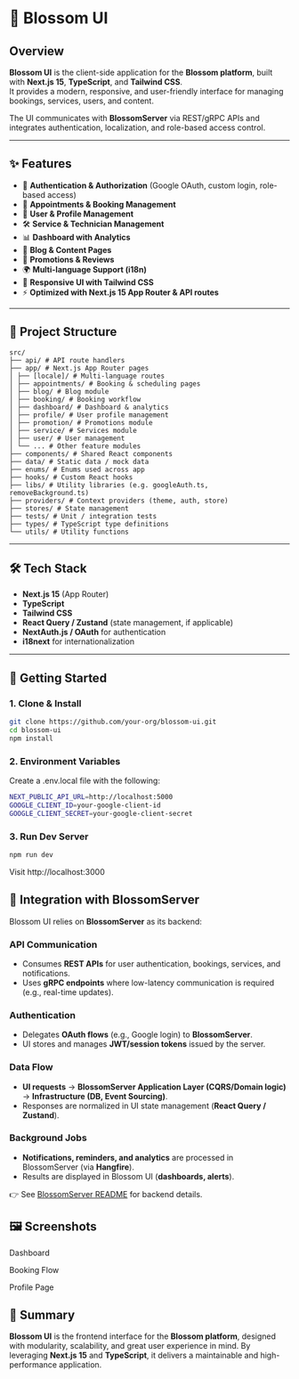 # 🌸 Blossom UI

## Overview
**Blossom UI** is the client-side application for the **Blossom platform**, built with **Next.js 15**, **TypeScript**, and **Tailwind CSS**.  
It provides a modern, responsive, and user-friendly interface for managing bookings, services, users, and content.  

The UI communicates with **BlossomServer** via REST/gRPC APIs and integrates authentication, localization, and role-based access control.

---

## ✨ Features
- 🔐 **Authentication & Authorization** (Google OAuth, custom login, role-based access)  
- 📅 **Appointments & Booking Management**  
- 👤 **User & Profile Management**  
- 🛠️ **Service & Technician Management**  
- 📊 **Dashboard with Analytics**  
- 📰 **Blog & Content Pages**  
- 📣 **Promotions & Reviews**  
- 🌍 **Multi-language Support (i18n)**  
- 🎨 **Responsive UI with Tailwind CSS**  
- ⚡ **Optimized with Next.js 15 App Router & API routes**  

---

## 📂 Project Structure
```
src/
├── api/ # API route handlers
├── app/ # Next.js App Router pages
│ ├── [locale]/ # Multi-language routes
│ ├── appointments/ # Booking & scheduling pages
│ ├── blog/ # Blog module
│ ├── booking/ # Booking workflow
│ ├── dashboard/ # Dashboard & analytics
│ ├── profile/ # User profile management
│ ├── promotion/ # Promotions module
│ ├── service/ # Services module
│ ├── user/ # User management
│ └── ... # Other feature modules
├── components/ # Shared React components
├── data/ # Static data / mock data
├── enums/ # Enums used across app
├── hooks/ # Custom React hooks
├── libs/ # Utility libraries (e.g. googleAuth.ts, removeBackground.ts)
├── providers/ # Context providers (theme, auth, store)
├── stores/ # State management
├── tests/ # Unit / integration tests
├── types/ # TypeScript type definitions
└── utils/ # Utility functions
```
---

## 🛠️ Tech Stack
- **Next.js 15** (App Router)  
- **TypeScript**  
- **Tailwind CSS**  
- **React Query / Zustand** (state management, if applicable)  
- **NextAuth.js / OAuth** for authentication  
- **i18next** for internationalization  

---

## 🚀 Getting Started

### 1. Clone & Install
```bash
git clone https://github.com/your-org/blossom-ui.git
cd blossom-ui
npm install
```
### 2. Environment Variables

Create a .env.local file with the following:
```bash
NEXT_PUBLIC_API_URL=http://localhost:5000
GOOGLE_CLIENT_ID=your-google-client-id
GOOGLE_CLIENT_SECRET=your-google-client-secret
```
### 3. Run Dev Server
```bash
npm run dev
```

Visit http://localhost:3000

## 🔗 Integration with BlossomServer

Blossom UI relies on **BlossomServer** as its backend:

### API Communication
- Consumes **REST APIs** for user authentication, bookings, services, and notifications.  
- Uses **gRPC endpoints** where low-latency communication is required (e.g., real-time updates).  

### Authentication
- Delegates **OAuth flows** (e.g., Google login) to **BlossomServer**.  
- UI stores and manages **JWT/session tokens** issued by the server.  

### Data Flow
- **UI requests** → **BlossomServer Application Layer (CQRS/Domain logic)** → **Infrastructure (DB, Event Sourcing)**.  
- Responses are normalized in UI state management (**React Query / Zustand**).  

### Background Jobs
- **Notifications, reminders, and analytics** are processed in BlossomServer (via **Hangfire**).  
- Results are displayed in Blossom UI (**dashboards, alerts**).  

👉 See [BlossomServer README](https://github.com/supercoderl/BlossomServer/blob/master/README.md) for backend details.


## 🖼️ Screenshots

Dashboard

Booking Flow

Profile Page

## 📌 Summary

**Blossom UI** is the frontend interface for the **Blossom platform**, designed with modularity, scalability, and great user experience in mind.
By leveraging **Next.js 15** and **TypeScript**, it delivers a maintainable and high-performance application.